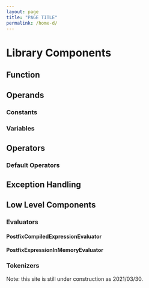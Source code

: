 ```yaml
---
layout: page
title: "PAGE TITLE"
permalink: /home-d/
---
```

# Library Components

## Function

## Operands

### Constants

### Variables

## Operators

### Default Operators

## Exception Handling

## Low Level Components

### Evaluators

#### PostfixCompiledExpressionEvaluator

#### PostfixExpressionInMemoryEvaluator

### Tokenizers

Note: this site is still under construction as 2021/03/30.
